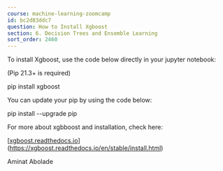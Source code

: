 ```yaml
---
course: machine-learning-zoomcamp
id: bc2d83ddc7
question: How to Install Xgboost
section: 6. Decision Trees and Ensemble Learning
sort_order: 2460
---
```


To install Xgboost, use the code below directly in your jupyter notebook:

(Pip 21.3+ is required)

pip install xgboost

You can update your pip by using the code below:

pip install --upgrade pip

For more about xgbboost and installation, check here:

[[xgboost.readthedocs.io](https://xgboost.readthedocs.io/en/stable/install.html)](https://xgboost.readthedocs.io/en/stable/install.html)

Aminat Abolade

